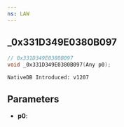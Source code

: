```yaml
---
ns: LAW
---
```

## _0x331D349E0380B097

```c
// 0x331D349E0380B097
void _0x331D349E0380B097(Any p0);
```

```
NativeDB Introduced: v1207
```

## Parameters
* **p0**:

